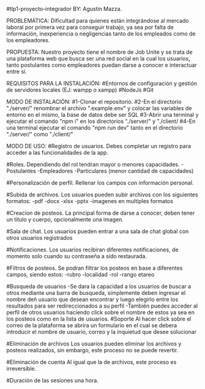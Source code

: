 #tlp1-proyecto-integrador
BY: Agustin Mazza.

PROBLEMÁTICA: 
Dificultad para quienes están integrándose al mercado laboral por primera vez para conseguir trabajo, ya sea por falta de información, inexperiencia o 
negligencias tanto de los empleados como de los empleadores. 

PROPUESTA: 
Nuestro proyecto tiene el nombre de Job Unite y se trata de una plataforma web que busca ser una red social en la cual los usuarios, 
tanto postulantes como empleadores puedan darse a conocer e interactuar entre sí.

REQUISITOS PARA LA INSTALACIÓN:
#Entornos de configuración y gestión de servidores locales (EJ: wampp o xampp)
#NodeJs
#Git

MODO DE INSTALACIÓN:
#1-Clonar el repositorio.
#2-En el directorio "./server/" renombrar el archivo ".example.env" y colocar las variables de entorno en el mismo, la base de datos debe ser SQL 
#3-Abrir una terminal y ejecutar el comando "npm i" en los directorios "./server/" y "./client/
#4-En una terminal ejecutar el comando "npm run dev" tanto en el directorio "./server/" como "./client/"

MODO DE USO:
#Registro de usuarios.
Debes completar un registro para acceder a las funcionalidades de la app.

#Roles.
Dependiendo del rol tendran mayor o menores capacidades. 
-Postulantes
-Empleadores
-Particulares (menor cantidad de capacidades)

#Personalización de perfil.
Rellenar los campos con información personal.

#Subida de archivos.
Los usuarios pueden subir archivos con los siguientes formatos:
-pdf
-docx
-xlsx
-pptx
-imagenes en multiples formatos

#Creacion de posteos.
La principal forma de darse a conocer, deben tener un titulo y cuerpo, opcionalmente una imagen.

#Sala de chat.
Los usuarios pueden entrar a una sala de chat global con otros usuarios registrados

#Notificaciones.
Los usuarios recibiran diferentes notificaciones, de momento solo cuando su contraseña a sido restaurada.

#Filtros de posteos.
Se podran filtrar los posteos en base a diferentes campos, siendo estos:
-rubro
-localidad
-rol
-rango etareo

#Busqueda de usuarios
-Se dara la capacidad a los usuarios de buscar a otros mediante una barra de busqueda, simplemente deben ingresar el nombre deñ
usuario que desean encontrar y luego elegirlo entre los resultados para ser redireccionados a su perfil
-También puedes acceder al perfil de otros usuarios haciendo click sobre el nombre de estos ya sea en los posteos como en la lista de usuarios.
#Soporte
Al hacer click sobre el correo de la plataforma se abrira un formulario en el cual se debera introducir el nombre de usuario,
correo y la inquietud que desee solucionar

#Eliminación de archivos 
Los usuarios pueden eliminar los archivos y posteos realizados, sin embargo, este proceso no se puede revertir.

#Eliminación de cuenta
Al igual que la de archivos, este proceso es irreversible.

#Duración de las sesiones
una hora.

